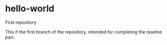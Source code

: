 # hello-world
First repository

This if the first branch of the repository, intended for completing the readme part.
